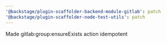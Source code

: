 ```yaml
---
'@backstage/plugin-scaffolder-backend-module-gitlab': patch
'@backstage/plugin-scaffolder-node-test-utils': patch
---
```


Made gitlab:group:ensureExists action idempotent
